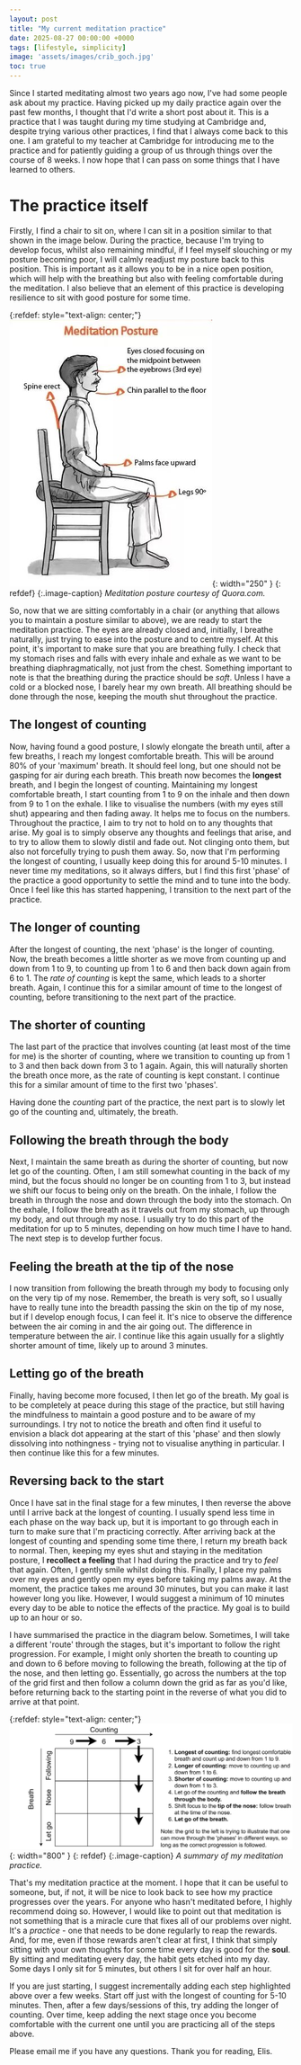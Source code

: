 ```yaml
--- 
layout: post
title: "My current meditation practice"
date: 2025-08-27 00:00:00 +0000 
tags: [lifestyle, simplicity]
image: 'assets/images/crib_goch.jpg'
toc: true
--- 
```


Since I started meditating almost two years ago now, I've had some people ask about my practice. Having picked up my daily practice again over the past few months, I thought that I'd write a short post about it. This is a practice that I was taught during my time studying at Cambridge and, despite trying various other practices, I find that I always come back to this one. I am grateful to my teacher at Cambridge for introducing me to the practice and for patiently guiding a group of us through things over the course of 8 weeks. I now hope that I can pass on some things that I have learned to others.

# The practice itself
Firstly, I find a chair to sit on, where I can sit in a position similar to that shown in the image below. During the practice, because I'm trying to develop focus, whilst also remaining mindful, if I feel myself slouching or my posture becoming poor, I will calmly readjust my posture back to this position. This is important as it allows you to be in a nice open position, which will help with the breathing but also with feeling comfortable during the meditation. I also believe that an element of this practice is developing resilience to sit with good posture for some time.

{:refdef: style="text-align: center;"}
![Posture](/assets/images/Chair-Meditation-posture.jpg){: width="250" }
{: refdef}
{:.image-caption}
*Meditation posture courtesy of Quora.com.*

So, now that we are sitting comfortably in a chair (or anything that allows you to maintain a posture similar to above), we are ready to start the meditation practice. The eyes are already closed and, initially, I breathe naturally, just trying to ease into the posture and to centre myself. At this point, it's important to make sure that you are breathing fully. I check that my stomach rises and falls with every inhale and exhale as we want to be breathing diaphragmatically, not just from the chest. Something important to note is that the breathing during the practice should be *soft*. Unless I have a cold or a blocked nose, I barely hear my own breath. All breathing should be done through the nose, keeping the mouth shut throughout the practice.

## The longest of counting

Now, having found a good posture, I slowly elongate the breath until, after a few breaths, I reach my longest comfortable breath. This will be around 80% of your 'maximum' breath. It should feel long, but one should not be gasping for air during each breath. This breath now becomes the **longest** breath, and I begin the longest of counting. Maintaining my longest comfortable breath, I start counting from 1 to 9 on the inhale and then down from 9 to 1 on the exhale. I like to visualise the numbers (with my eyes still shut) appearing and then fading away. It helps me to focus on the numbers. Throughout the practice, I aim to try not to hold on to any thoughts that arise. My goal is to simply observe any thoughts and feelings that arise, and to try to allow them to slowly distil and fade out. Not clinging onto them, but also not forcefully trying to push them away. So, now that I'm performing the longest of counting, I usually keep doing this for around 5-10 minutes. I never time my meditations, so it always differs, but I find this first 'phase' of the practice a good opportunity to settle the mind and to tune into the body. Once I feel like this has started happening, I transition to the next part of the practice. 

## The longer of counting
After the longest of counting, the next 'phase' is the longer of counting. Now, the breath becomes a little shorter as we move from counting up and down from 1 to 9, to counting up from 1 to 6 and then back down again from 6 to 1. The *rate of counting* is kept the same, which leads to a shorter breath. Again, I continue this for a similar amount of time to the longest of counting, before transitioning to the next part of the practice. 

## The shorter of counting
The last part of the practice that involves counting (at least most of the time for me) is the shorter of counting, where we transition to counting up from 1 to 3 and then back down from 3 to 1 again. Again, this will naturally shorten the breath once more, as the rate of counting is kept constant. I continue this for a similar amount of time to the first two 'phases'. 

Having done the *counting* part of the practice, the next part is to slowly let go of the counting and, ultimately, the breath. 

## Following the breath through the body
Next, I maintain the same breath as during the shorter of counting, but now let go of the counting. Often, I am still somewhat counting in the back of my mind, but the focus should no longer be on counting from 1 to 3, but instead we shift our focus to being only on the breath. On the inhale, I follow the breath in through the nose and down through the body into the stomach. On the exhale, I follow the breath as it travels out from my stomach, up through my body, and out through my nose. I usually try to do this part of the meditation for up to 5 minutes, depending on how much time I have to hand. The next step is to develop further focus. 

## Feeling the breath at the tip of the nose
I now transition from following the breath through my body to focusing only on the very tip of my nose. Remember, the breath is very soft, so I usually have to really tune into the breadth passing the skin on the tip of my nose, but if I develop enough focus, I can feel it. It's nice to observe the difference between the air coming in and the air going out. The difference in temperature between the air. I continue like this again usually for a slightly shorter amount of time, likely up to around 3 minutes.

## Letting go of the breath
Finally, having become more focused, I then let go of the breath. My goal is to be completely at peace during this stage of the practice, but still having the mindfulness to maintain a good posture and to be aware of my surroundings. I try not to notice the breath and often find it useful to envision a black dot appearing at the start of this 'phase' and then slowly dissolving into nothingness - trying not to visualise anything in particular. I then continue like this for a few minutes. 

## Reversing back to the start
Once I have sat in the final stage for a few minutes, I then reverse the above until I arrive back at the longest of counting. I usually spend less time in each phase on the way back up, but it is important to go through each in turn to make sure that I'm practicing correctly. After arriving back at the longest of counting and spending some time there, I return my breath back to normal. Then, keeping my eyes shut and staying in the meditation posture, I **recollect a feeling** that I had during the practice and try to *feel* that again. Often, I gently smile whilst doing this. Finally, I place my palms over my eyes and gently open my eyes before taking my palms away. At the moment, the practice takes me around 30 minutes, but you can make it last however long you like. However, I would suggest a minimum of 10 minutes every day to be able to notice the effects of the practice. My goal is to build up to an hour or so.

I have summarised the practice in the diagram below. Sometimes, I will take a different 'route' through the stages, but it's important to follow the right progression. For example, I might only shorten the breath to counting up and down to 6 before moving to following the breath, following at the tip of the nose, and then letting go. Essentially, go across the numbers at the top of the grid first and then follow a column down the grid as far as you'd like, before returning back to the starting point in the reverse of what you did to arrive at that point.

{:refdef: style="text-align: center;"}
![Posture](/assets/images/Meditation.png){: width="800" }
{: refdef}
{:.image-caption}
*A summary of my meditation practice.*

That's my meditation practice at the moment. I hope that it can be useful to someone, but, if not, it will be nice to look back to see how my practice progresses over the years. For anyone who hasn't meditated before, I highly recommend doing so. However, I would like to point out that meditation is not something that is a miracle cure that fixes all of our problems over night. It's a *practice* - one that needs to be done regularly to reap the rewards. And, for me, even if those rewards aren't clear at first, I think that simply sitting with your own thoughts for some time every day is good for the **soul**. By sitting and meditating every day, the habit gets etched into my day. Some days I only sit for 5 minutes, but others I sit for over half an hour. 

If you are just starting, I suggest incrementally adding each step highlighted above over a few weeks. Start off just with the longest of counting for 5-10 minutes. Then, after a few days/sessions of this, try adding the longer of counting. Over time, keep adding the next stage once you become comfortable with the current one until you are practicing all of the steps above. 

Please email me if you have any questions. Thank you for reading, Elis. 